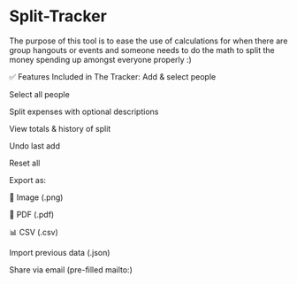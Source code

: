# Split-Tracker
The purpose of this tool is to ease the use of calculations for when there are group hangouts or events and someone needs to do the math to split the money spending up amongst everyone properly :)

✅ Features Included in The Tracker:
Add & select people

Select all people

Split expenses with optional descriptions

View totals & history of split

Undo last add

Reset all

Export as:

📸 Image (.png)

📄 PDF (.pdf)

📊 CSV (.csv)

Import previous data (.json)

Share via email (pre-filled mailto:)
